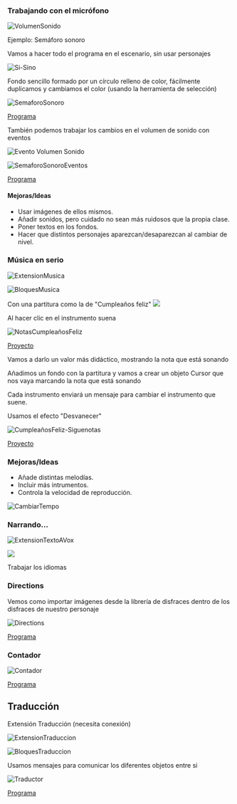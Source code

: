 

### Trabajando con el micrófono


![VolumenSonido](./images/VolumenSonido.png)

Ejemplo: Semáforo sonoro

Vamos a hacer todo el programa en el escenario, sin usar personajes

![Si-Sino](./images/Si-Sino.png)


Fondo sencillo formado por un círculo relleno de color, fácilmente duplicamos y cambiamos el color (usando la herramienta de selección)

![SemaforoSonoro](./images/SemaforoSonoro.png)

[Programa](https://scratch.mit.edu/projects/397450004/)


También podemos trabajar los cambios en el volumen de sonido con eventos

![Evento Volumen Sonido](./images/EventoVolumen.png)

![SemaforoSonoroEventos](./images/SemaforoSonoroEventos.png)


[Programa](https://scratch.mit.edu/projects/397456360)

#### Mejoras/Ideas

* Usar imágenes de ellos mismos.
* Añadir sonidos, pero cuidado no sean más ruidosos que la propia clase.
* Poner textos en los fondos.
* Hacer que distintos personajes aparezcan/desaparezcan al cambiar de nivel.


### Música en serio

![ExtensionMusica](./images/ExtensionMusica.png)

![BloquesMusica](./images/BloquesMusica.png)

Con una partitura como la de "Cumpleaños feliz"
![](./images/HappyBirthDay.png)

Al hacer clic en el instrumento suena

![NotasCumpleañosFeliz](./images/NotasCumpleañosFeliz.png)

[Proyecto](https://scratch.mit.edu/projects/397459108/)


Vamos a darlo un valor más didáctico, mostrando la nota que está sonando

Añadimos un fondo con la partitura y vamos a crear un objeto Cursor que nos vaya marcando la nota que está sonando

Cada instrumento enviará un mensaje para cambiar el instrumento que suene.

Usamos el efecto "Desvanecer"

![CumpleañosFeliz-Siguenotas](./images/CumpleañosFeliz-Siguenotas.png)

[Proyecto](https://scratch.mit.edu/projects/397468964)

### Mejoras/Ideas

* Añade distintas melodías.
* Incluir más intrumentos.
* Controla la velocidad de reproducción.

![CambiarTempo](./images/CambiarTempo.png)

### Narrando...

![ExtensionTextoAVox](./images/ExtensionTextoAVox.png)

![](./images/BloquesTextoAVoz.png)

Trabajar los idiomas


### Directions

Vemos como importar imágenes desde la librería de disfraces dentro de los disfraces de nuestro personaje

![Directions](./images/Directions.png)

[Programa](https://scratch.mit.edu/projects/397474673/)

### Contador

![Contador](./images/Contador.png)

[Programa](https://scratch.mit.edu/projects/397477702/)

## Traducción

Extensión Traducción (necesita conexión)

![ExtensionTraduccion](./images/ExtensionTraduccion.png)

![BloquesTraduccion](./images/BloquesTraduccion.png)

Usamos mensajes para comunicar los diferentes objetos entre si

![Traductor](./images/Traductor.png)

[Programa](https://scratch.mit.edu/projects/397480564)